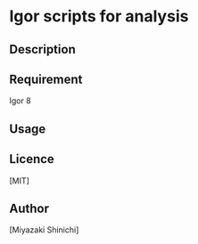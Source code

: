 Igor scripts for analysis
==

## Description


## Requirement
Igor 8

## Usage

## Licence

[MIT]

## Author

[Miyazaki Shinichi]
